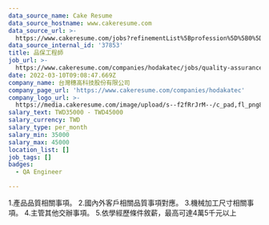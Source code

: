 ```yaml
---
data_source_name: Cake Resume
data_source_hostname: www.cakeresume.com
data_source_url: >-
  https://www.cakeresume.com/jobs?refinementList%5Bprofession%5D%5B0%5D=engineering_qa-engineer&refinementList%5Bsalary_type%5D=per_month&refinementList%5Bsalary_currency%5D=TWD&range%5Bsalary_range%5D%5Bmax%5D=600000
data_source_internal_id: '37853'
title: 品保工程師
job_url: >-
  https://www.cakeresume.com/companies/hodakatec/jobs/quality-assurance-engineer-c862dd
date: 2022-03-10T09:08:47.669Z
company_name: 台灣穗高科技股份有限公司
company_page_url: 'https://www.cakeresume.com/companies/hodakatec'
company_logo_url: >-
  https://media.cakeresume.com/image/upload/s--f2fRrJrM--/c_pad,fl_png8,h_200,w_200/v1646908070/jntqxpdciiyv16thwurm.png
salary_text: TWD35000 - TWD45000
salary_currency: TWD
salary_type: per_month
salary_min: 35000
salary_max: 45000
location_list: []
job_tags: []
badges:
  - QA Engineer

---
```


1.產品品質相關事項。 2.國內外客戶相關品質事項對應。 3.機械加工尺寸相關事項。 4.主管其他交辦事項。 5.依學經歷條件敘薪，最高可達4萬5千元以上